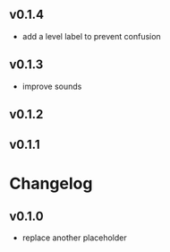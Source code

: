 ## v0.1.4

- add a level label to prevent confusion


## v0.1.3

- improve sounds


## v0.1.2




## v0.1.1




# Changelog

## v0.1.0

- replace another placeholder

